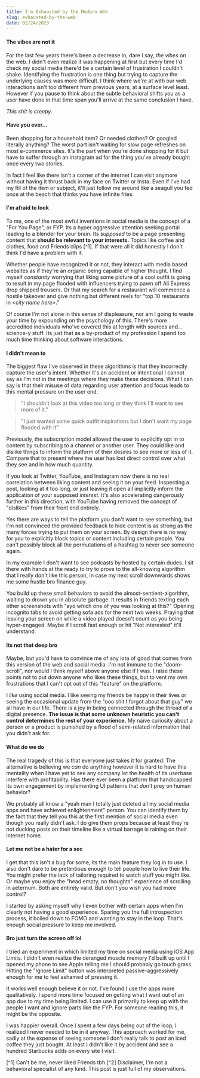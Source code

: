 ```yaml
---
title: I'm Exhausted by the Modern Web
slug: exhausted-by-the-web
date: 02/24/2023
---
```


#### The vibes are not it

For the last few years there's been a decrease in, dare I say, _the vibes_ on the web. I didn't even realize it was happening at first but every time I'd check my social media there'd be a certain level of frustration I couldn't shake. Identifying the frustration is one thing but trying to capture the underlying causes was more difficult. I think where we're at with our web interactions isn't too different from previous years, at a surface level least. However if you pause to think about the subtle behavioral shifts you as a user have done in that time span you'll arrive at the same conclusion I have.

_This shit is creepy._

#### Have you ever...

Been shopping for a household item? Or needed clothes? Or googled literally anything? The worst part isn't waiting for slow page refreshes on most e-commerce sites. It's the part when you're done shopping for it but have to suffer through an instagram ad for the thing you've already bought once every two stories.

In fact I feel like there isn't a corner of the internet I can visit anymore without having it thrust back in my face on Twitter or Insta. Even if I've had my fill of the item or subject, it'll just follow me around like a seagull you fed once at the beach that thinks you have infinite fries.

#### I'm afraid to look

To me, one of the most awful inventions in social media is the concept of a "For You Page", or FYP. Its a hyper aggressive attention seeking portal leading to a blender for your brain. Its _supposed_ to be a page presenting content that **should be relevant to your interests.** Topics like coffee and clothes, food and Friends clips [^1]. If that were all it did honestly I don't think I'd have a problem with it.

Whether people have recognized it or not, they interact with media based websites as if they're an organic being capable of higher thought. I find myself _constantly_ worrying that liking some picture of a cool outfit is going to result in my page flooded with influencers trying to pawn off Ali Express drop shipped trousers. Or that my search for a restaurant will commence a hostile takeover and give nothing but different reels for "top 10 restaurants in _\<city name here\>_."

Of course I'm not alone in this sense of displeasure, nor am I going to waste your time by expounding on the psychology of this. There's more accredited individuals who've covered this at length with sources and... science-y stuff. Its just that as a by-product of my profession I spend too much time thinking about software interactions.

#### I didn't mean to

The biggest flaw I've observed in these algorithms is that they incorrectly capture the user's intent. Whether it's an accident or intentional I cannot say as I'm not in the meetings where they make these decisions. What I can say is that their misuse of data regarding user attention and focus leads to this mental pressure on the user end.

> "I shouldn't look at this video too long or they think I'll want to see more of it."

> "I just wanted some quick outfit inspirations but I don't want my page flooded with it"

Previously, the subscription model allowed the user to explicitly opt in to content by subscribing to a channel or another user. They could like and dislike things to inform the platform of their desires to see more or less of it. Compare that to present where the user has lost direct control over what they see and in how much quantity.

If you look at Twitter, YouTube, and Instagram now there is no real correlation between liking content and seeing it on your feed. Inspecting a post, looking at it too long, or just leaving it open all implicitly inform the application of your supposed _interest_. It's also accelerating dangerously further in this direction, with YouTube having removed the concept of "dislikes" from their front end entirely.

Yes there are ways to tell the platform you don't want to see something, but I'm not convinced the provided feedback to hide content is as strong as the many forces trying to put them on your screen. By design there is no way for you to explicitly block topics or content including certain people. You can't possibly block all the permutations of a hashtag to never see someone again.

In my example I don't want to see podcasts by hosted by certain dudes. I sit there with hands at the ready to try to prove to the all-knowing algorithm that I really don't like this person, in case my next scroll downwards shows me some hustle bro finance guy.

You build up these small behaviors to avoid the almost-sentient-algorithm, waiting to drown you in absolute garbage. It results in friends texting each other screenshots with "ayo which one of you was looking at this?" Opening incognito tabs to avoid getting sofa ads for the next two weeks. Praying that leaving your screen on while a video played doesn't count as you being hyper-engaged. Maybe if I scroll fast enough or hit "Not interested" it'll understand.

#### Its not that deep bro

Maybe, but you'd have to convince me of any iota of good that comes from this version of the web and social media. I'm not immune to the "doom-scroll", nor would I think myself above anyone else if I was. I raise these points not to put down anyone who likes these things, but to vent my own frustrations that I can't opt out of this "feature" on the platform.

I _like_ using social media. I like seeing my friends be happy in their lives or seeing the occasional update from the "ooo shit I forgot about that guy" we all have in our life. There is a joy in being connected through the thread of a digital presence. **The issue is that some unknown heuristic you can't control determines the rest of your experience.** My naïve curiosity about a person or a product is punished by a flood of semi-related information that you didn't ask for.

#### What do we do

The real tragedy of this is that everyone just takes it for granted. The alternative is believing we _can_ do anything however it is hard to have this mentality when I have yet to see any company let the health of its userbase interfere with profitability. Has there ever been a platform that handicapped its own engagement by implementing UI patterns that _don't_ prey on human behavior?

We probably all know a "yeah man I totally just deleted all my social media apps and have achieved enlightenment" person. You can identify them by the fact that they tell you this at the first mention of social media even though you really didn't ask. I do give them props because at least they're not ducking posts on their timeline like a virtual barrage is raining on their internet home.

#### Let me not be a hater for a sec

I get that this isn't a bug for some, its the main feature they log in to use. I also don't dare to be pretentious enough to tell people how to live their life. You might prefer the lack of tailoring required to watch stuff you might like. Or maybe you enjoy the "head empty, no thoughts" experience of scrolling in aeternum. Both are entirely valid. But don't you wish you had more control?

I started by asking myself why I even bother with certain apps when I'm clearly not having a good experience. Sparing you the full introspection process, it boiled down to FOMO and wanting to stay in the loop. That's enough social pressure to keep me involved.

#### Bro just turn the screen off lol

I tried an experiment in which limited my time on social media using iOS App Limits. I didn't even realize the deranged muscle memory I'd built up until I opened my phone to see Apple telling me I should probably go touch grass. Hitting the "Ignore Limit" button was interpreted passive-aggressively enough for me to feel ashamed of pressing it.

It works well enough believe it or not. I've found I use the apps more qualitatively. I spend more time focused on getting what I want out of an app due to my time being limited. I can use it primarily to keep up with the people I want and ignore parts like the FYP. For someone reading this, it might be the opposite.

I was happier overall. Once I spent a few days being out of the loop, I realized I never needed to be in it anyway. This approach worked for me, sadly at the expense of seeing someone I don't really talk to post an iced coffee they just bought. At least I didn't like it by accident and see a hundred Starbucks adds on every site I visit.

[^1] Can't be me, never liked Friends tbh
[^2] Disclaimer, I'm not a behavioral specialist of any kind. This post is just full of my observations.
